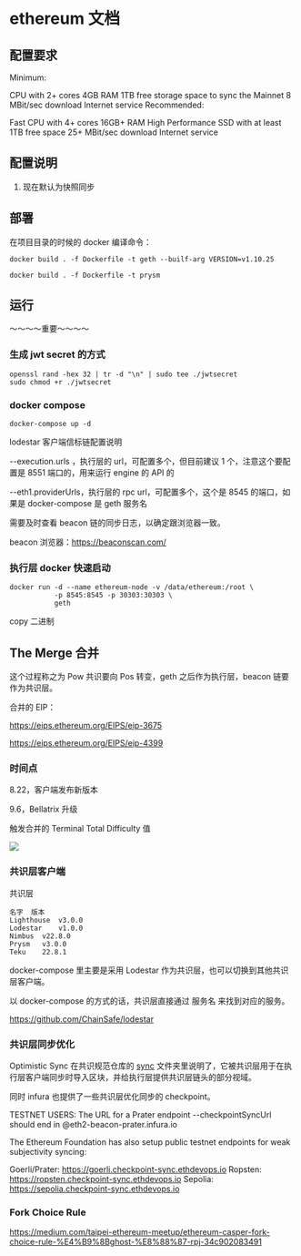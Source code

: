# ethereum 文档

## 配置要求

Minimum:

CPU with 2+ cores
4GB RAM
1TB free storage space to sync the Mainnet
8 MBit/sec download Internet service
Recommended:

Fast CPU with 4+ cores
16GB+ RAM
High Performance SSD with at least 1TB free space
25+ MBit/sec download Internet service

## 配置说明

1. 现在默认为快照同步

## 部署

在项目目录的时候的 docker 编译命令：

```
docker build . -f Dockerfile -t geth --builf-arg VERSION=v1.10.25
```

```
docker build . -f Dockerfile -t prysm
```


## 运行

～～～～重要～～～～

### 生成 jwt secret 的方式

```
openssl rand -hex 32 | tr -d "\n" | sudo tee ./jwtsecret
sudo chmod +r ./jwtsecret
```

### docker compose

```
docker-compose up -d
```

lodestar 客户端信标链配置说明

--execution.urls ，执行层的 url，可配置多个，但目前建议 1 个，注意这个要配置是 8551 端口的，用来运行 engine 的 API 的

--eth1.providerUrls，执行层的 rpc url，可配置多个，这个是 8545 的端口，如果是 docker-compose 是 geth 服务名

需要及时查看 beacon 链的同步日志，以确定跟浏览器一致。

beacon 浏览器：https://beaconscan.com/

### 执行层 docker 快速启动

```
docker run -d --name ethereum-node -v /data/ethereum:/root \
           -p 8545:8545 -p 30303:30303 \
           geth
```

copy 二进制

## The Merge 合并

这个过程称之为 Pow 共识要向 Pos 转变，geth 之后作为执行层，beacon 链要作为共识层。

合并的 EIP：

https://eips.ethereum.org/EIPS/eip-3675

https://eips.ethereum.org/EIPS/eip-4399

### 时间点

8.22，客户端发布新版本

9.6，Bellatrix 升级

触发合并的 Terminal Total Difficulty 值

![](https://www.ethereum.cn/static/d8305048645eb50421784e5f1cd79180/62feafd3d92d6ac32e7bc7b7342dc6a1.png)

### 共识层客户端

共识层

```
名字	版本
Lighthouse	v3.0.0
Lodestar	v1.0.0
Nimbus	v22.8.0
Prysm	v3.0.0
Teku	22.8.1
```

docker-compose 里主要是采用 Lodestar 作为共识层，也可以切换到其他共识层客户端。

以 docker-compose 的方式的话，共识层直接通过 服务名 来找到对应的服务。

https://github.com/ChainSafe/lodestar

### 共识层同步优化

Optimistic Sync 在共识规范仓库的 [sync](https://github.com/ethereum/consensus-specs/blob/dev/sync/optimistic.md) 文件夹里说明了，它被共识层用于在执行层客户端同步时导入区块，并给执行层提供共识层链头的部分视域。

同时 infura 也提供了一些共识层优化同步的 checkpoint。

TESTNET USERS: The URL for a Prater endpoint --checkpointSyncUrl should end in @eth2-beacon-prater.infura.io

The Ethereum Foundation has also setup public testnet endpoints for weak subjectivity syncing:

Goerli/Prater: https://goerli.checkpoint-sync.ethdevops.io
Ropsten: https://ropsten.checkpoint-sync.ethdevops.io
Sepolia: https://sepolia.checkpoint-sync.ethdevops.io

### Fork Choice Rule

https://medium.com/taipei-ethereum-meetup/ethereum-casper-fork-choice-rule-%E4%B9%8Bghost-%E8%88%87-rpj-34c902083491